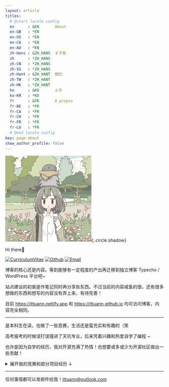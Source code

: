 ```yaml
---
layout: article
titles:
  # @start locale config
  en      : &EN       About
  en-GB   : *EN
  en-US   : *EN
  en-CA   : *EN
  en-AU   : *EN
  zh-Hans : &ZH_HANS  关于我
  zh      : *ZH_HANS
  zh-CN   : *ZH_HANS
  zh-SG   : *ZH_HANS
  zh-Hant : &ZH_HANT  關於
  zh-TW   : *ZH_HANT
  zh-HK   : *ZH_HANT
  ko      : &KO       소개
  ko-KR   : *KO
  fr      : &FR       À propos
  fr-BE   : *FR
  fr-CA   : *FR
  fr-CH   : *FR
  fr-FR   : *FR
  fr-LU   : *FR
  # @end locale config
key: page-about
show_author_profile: false
---
```


<img src="/assets/avatar.png" alt="avatar" style="zoom:50%;" />{:.circle.shadow}

Hi there🎉

 [![CurriculumVitae](https://img.shields.io/badge/-Résumé-informational?style=for-the-badge&logo=BookStack&logoColor=white&link=https://baiqilu.netlify.app)](https://baiqilu.netlify.app)  [![Github](https://img.shields.io/badge/-Github-181717?style=for-the-badge&logo=Github&logoColor=white&link=https://github.com/ittuann)](https://github.com/ittuann) [![Email](https://img.shields.io/badge/-ittuann@outlook.com-c5221f?style=for-the-badge&logo=Gmail&logoColor=white&link=mailto:ittuann@outlook.com)](mailto:ittuann@outlook.com) 

博客的核心还是内容。等到能够有一定程度的产出再迁移到独立博客 Typecho / WordPress 平台吧~

站点建设的初衷是作笔记同时再分享些东西。不过当前的内容咸鱼的很，还有很多想做的东西和想写的内容没有弄上来，有待完善！

目前 <https://ittuann.netlify.app>  和 <https://ittuann.github.io> 均可访问博客，内容完全相同。

------

是本科生在读，也做了一些竞赛，生活还是蛮充实和有趣的（笑

高考报考的时候误打误撞进了天坑专业，后来凭着兴趣和热爱自学了编程 ~

也许是因为自学的经历，我对开源充满了热情！也想要或多或少为开源社区做出一些贡献！

 <details>
<summary>展开我的竞赛和部分项目经历 &darr;</summary>
<table border="1">
    <tr align="center">
        <th>竞赛经历</th>
        <th>奖项</th>
    </tr>
    <tr>
        <td>全国大学生智能车竞赛-全向行进组</td>
        <td>国家级一等奖（全国第14名）</td>
    </tr>
    <tr>
        <td>全国大学生智能车竞赛-室外智能驾驶竞速组</td>
        <td>国家级一等奖（全国第23名）</td>
    </tr>
    <tr>
        <td>iGEM 2022 国际遗传工程机器设计大赛</td>
        <td>金奖（国际最高奖）</td>
    </tr>
    <tr>
        <td>第六届物流技术（起重机）创意赛</td>
        <td>国家级二等奖</td>
    </tr>
    <tr>
        <td>第二十四届中国机器人及人工智能大赛</td>
        <td>国家级二等奖</td>
    </tr>
    <tr>
        <td>第十一届中国教育机器人大赛</td>
        <td>国家级三等奖</td>
    </tr>
    <tr>
        <td>全国大学生机器人大赛 RoboMaster 机甲大师赛-超级对抗赛</td>
        <td>省级一等奖</td>
    </tr>
    <tr>
        <td>第十三届蓝桥杯C/C++程序设计A组</td>
        <td>省级一等奖</td>
    </tr>
</table>
<br />
<table border="1">
    <tr align="center">
        <th>部分项目经历</th>
        <th>详情</th>
    </tr>
    <tr>
        <td>基于计算机视觉的物流分拣AVG（2022）</td>
        <td>国家级大学生创新训练计划项目</td>
    </tr>
    <tr>
        <td>基于STM32单片机的井盖报警系统设计 (No. 202110225290)</td>
        <td>省级大学生创新训练计划项目</td>
    </tr>
</table>
</details>



------

任何事情都可以发邮件给我！[ittuann@outlook.com](mailto:ittuann@outlook.com)

